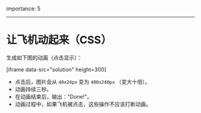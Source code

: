 importance: 5

---

# 让飞机动起来（CSS）

生成如下图的动画（点击显示）：

[iframe data-src="solution" height=300]

- 点击后，图片会从 `40x24px` 变为 `400x240px` （变大十倍）。
- 动画持续三秒。
- 在动画结束后，输出："Done!"。
- 动画过程中，如果飞机被点击，这些操作不应该打断动画。
